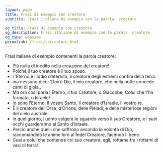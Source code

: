 ```yaml
---
layout: page
title: Frasi di esempio con creatore 
subtitle: Frasi italiane di esempio con la parola  creatore

og_title: Frasi di esempio con creatore 
og_description: Frasi italiane di esempio con la parola  creatore
og_type: website
permalink: /frasi/c/creatore.html
---
```


Frasi italiane di esempio contenenti la parola creatore:


- Più nulla di inedito nella creazione del creatore!
- Poiché il tuo creatore è il tuo sposo.
- L’Eterno è l’Iddio d’eternità, il creatore degli estremi confini della terra.
- ma nessuno dice: ‘Dov’è Dio, il mio creatore, che nella notte concede canti di gioia,.
- Ma ora così parla l’Eterno, il tuo Creatore, o Giacobbe, Colui che t’ha formato, o Israele!
- Io sono l’Eterno, il vostro Santo, il creatore d’Israele, il vostro re.
- È il creatore dell’Orsa, d’Orione, delle Pleiadi, e delle misteriose regioni del cielo australe.
- In quel giorno, l’uomo volgerà lo sguardo verso il suo Creatore, e i suoi occhi guarderanno al Santo d’Israele.
- Perciò anche quelli che soffrono secondo la volontà di Dio, raccomandino le anime loro al fedel Creatore, facendo il bene.
- Guai a colui che contende col suo creatore, egli, rottame fra i rottami di vasi di terra!

